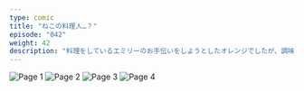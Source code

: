 ```yaml
---
type: comic
title: "ねこの料理人…？"
episode: "042"
weight: 42
description: "料理をしているエミリーのお手伝いをしようとしたオレンジでしたが、調味料を入れるのを忘れて失敗しました… 😭"
---
```


![Page 1](name-1.jpg)
![Page 2](name-2.jpg)
![Page 3](name-3.jpg)
![Page 4](name-4.jpg)
